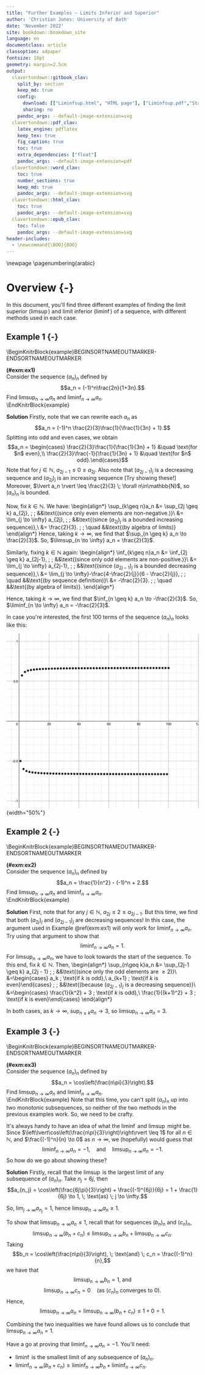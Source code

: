 ```yaml
---
title: "Further Examples — Limits Inferior and Superior"
author: 'Christian Jones: University of Bath'
date: 'November 2022'
site: bookdown::bookdown_site
language: en
documentclass: article
classoption: a4paper
fontsize: 10pt
geometry: margin=2.5cm
output:
  clavertondown::gitbook_clav:
    split_by: section
    keep_md: true
    config:
      download: [["Liminfsup.html", "HTML page"], ["Liminfsup.pdf","Standard print PDF"], ["LiminfsupClear.pdf","Clear print PDF"], ["LiminfsupLarge.pdf","Large print PDF"], ["Liminfsup.docx","Accessible Word document"], ["Liminfsup.epub","Accessible EPub book" ]]
      sharing: no
    pandoc_args: --default-image-extension=svg
  clavertondown::pdf_clav:
    latex_engine: pdflatex
    keep_tex: true
    fig_caption: true
    toc: true
    extra_dependencies: ["float"]
    pandoc_args: --default-image-extension=pdf
  clavertondown::word_clav:
    toc: true
    number_sections: true
    keep_md: true
    pandoc_args: --default-image-extension=svg
  clavertondown::html_clav:
    toc: true
    pandoc_args: --default-image-extension=svg
  clavertondown::epub_clav:
    toc: false
    pandoc_args: --default-image-extension=svg
header-includes:
  - \newcommand{\BOO}{BOO}
---
```


\newpage
\pagenumbering{arabic}

# Overview {-}
In this document, you'll find three different examples of finding the limit superior ($\limsup$) and limit inferior ($\liminf$) of a sequence, with different methods used in each case.

## Example 1 {-}
\BeginKnitrBlock{example}BEGINSORTNAMEOUTMARKER-ENDSORTNAMEOUTMARKER<div class="bookdown-example" custom-style="ExampleStyle" id="exm:ex1"><span class="exm:ex1" custom-style="NameStyle"><strong>(\#exm:ex1) </strong></span><div>Consider the sequence $(a_n)_{n}$ defined by $$a_n = (-1)^n\frac{2n}{1+3n}.$$ Find $\limsup_{n \to \infty} a_n$ and $\liminf_{n \to \infty} a_n$.</div></div>\EndKnitrBlock{example}

**Solution**
Firstly, note that we can rewrite each $a_n$ as $$a_n = (-1)^n \frac{2}{3}\frac{1}{\frac{1}{3n} + 1}.$$ Splitting into odd and even cases, we obtain $$a_n = \begin{cases} \frac{2}{3}\frac{1}{\frac{1}{3n} + 1} &\quad \text{for $n$ even},\\
\frac{2}{3}\frac{-1}{\frac{1}{3n} + 1} &\quad \text{for $n$ odd}.\end{cases}$$ Note that for $j \in \mathbb{N}$, $a_{2j-1} \leq 0 \leq a_{2j}$. Also note that $(a_{2j-1})_j$ is a decreasing sequence and $(a_{2j})_{j}$ is an increasing sequence [Try showing these!] Moreover, $\lvert a_n \rvert \leq \frac{2}{3} \; \forall n\in\mathbb{N}$, so $(a_n)_n$ is bounded.

Now, fix $k \in \mathbb{N}$. We have:
\begin{align*}
\sup_{k\geq n}a_n &= \sup_{2j \geq k} a_{2j}, \; \; &&\text{(since only even elements are non-negative.)}\\
&= \lim_{j \to \infty} a_{2j}, \; \; &&\text{(since $(a_{2j})_j$ is a bounded increasing sequence)},\\
&= \frac{2}{3}. \; \; \quad &&\text{(by algebra of limits)}
\end{align*}
Hence, taking $k \to \infty$, we find that $\sup_{n \geq k} a_n \to \frac{2}{3}$. So, $\limsup_{n \to \infty} a_n = \frac{2}{3}$.

Similarly, fixing $k \in \mathbb{N}$ again:
\begin{align*}
\inf_{k\geq n}a_n &= \inf_{2j \geq k} a_{2j-1}, \; \; &&\text{(since only odd elements are non-positive.)}\\
&= \lim_{j \to \infty} a_{2j-1}, \; \; &&\text{(since $(a_{2j-1})_j$ is a bounded decreasing sequence)},\\
&= \lim_{j \to \infty}-\frac{4-\frac{2}{j}}{6 - \frac{2}{j}}, \; \; \quad &&\text{(by sequence definition)}\\
&= -\frac{2}{3}. \; \; \quad &&\text{(by algebra of limits)}.
\end{align*}

Hence, taking $k \to \infty$, we find that $\inf_{n \geq k} a_n \to -\frac{2}{3}$. So, $\liminf_{n \to \infty} a_n = -\frac{2}{3}$.

In case you're interested, the first 100 terms of the sequence $(a_n)_n$ looks like this:

![](Image.png "Sequence plot for Example 1"){width="50%"}

## Example 2 {-}
\BeginKnitrBlock{example}BEGINSORTNAMEOUTMARKER-ENDSORTNAMEOUTMARKER<div class="bookdown-example" custom-style="ExampleStyle" id="exm:ex2"><span class="exm:ex2" custom-style="NameStyle"><strong>(\#exm:ex2) </strong></span><div>Consider the sequence $(a_n)_{n}$ defined by $$a_n = \frac{1}{n^2} - (-1)^n + 2.$$ Find $\limsup_{n \to \infty} a_n$ and $\liminf_{n \to \infty} a_n$.</div></div>\EndKnitrBlock{example}

**Solution**
First, note that for any $j\in\mathbb{N}$, $a_{2j} \leq 2 \leq a_{2j-1}$. But this time, we find that both $(a_{2j})_j$ and $(a_{2j-1})_j$ are decreasing sequences! In this case, the argument used in Example \@ref(exm:ex1) will only work for $\liminf_{n\to\infty} a_n.$ Try using that argument to show that $$\liminf_{n\to\infty}a_n = 1.$$ For $\limsup_{n\to\infty} a_n$, we have to look towards the start of the sequence. To this end, fix $k \in \mathbb{N}$. Then,
\begin{align*}
\sup_{n\geq k}a_n &= \sup_{2j-1 \geq k} a_{2j - 1} \; \; &&\text{(since only the odd elements are $\geq 2$)}\\
&=\begin{cases}
a_k \; \text{if $k$ is odd},\\
a_{k+1} \; \text{if $k$ is even}\end{cases} \; \; &&\text{(because $(a_{2j-1})_j$ is a decreasing sequence)}\\
&=\begin{cases}
\frac{1}{k^2} + 3 \; \text{if $k$ is odd},\\
\frac{1}{(k+1)^2} + 3 \; \text{if $k$ is even}\end{cases}
\end{align*}

In both cases, as $k \to \infty$, $\sup_{n\geq k }a_n \to 3$, so $\limsup_{n \to \infty} a_n = 3$.

## Example 3 {-}
\BeginKnitrBlock{example}BEGINSORTNAMEOUTMARKER-ENDSORTNAMEOUTMARKER<div class="bookdown-example" custom-style="ExampleStyle" id="exm:ex3"><span class="exm:ex3" custom-style="NameStyle"><strong>(\#exm:ex3) </strong></span><div>Consider the sequence $(a_n)_{n}$ defined by $$a_n = \cos\left(\frac{n\pi}{3}\right).$$ Find $\limsup_{n \to \infty} a_n$ and $\liminf_{n \to \infty} a_n$.</div></div>\EndKnitrBlock{example}
Note that this time, you can't split $(a_n)_n$ up into two monotonic subsequences, so neither of the two methods in the previous examples work. So, we need to be crafty.

It's always handy to have an idea of what the $\liminf$ and $\limsup$ might be. Since $\left\lvert\cos\left(\frac{n\pi}{3}\right)\right\rvert \leq 1$ for all $n \in \mathbb{N}$, and $\frac{(-1)^n}{n} \to 0$ as $n \to \infty$, we (hopefully) would guess that $$\liminf_{n\to\infty}a_n = -1, \quad \text{and} \quad \limsup_{n \to \infty} a_n = -1.$$ So how do we go about showing these?

**Solution**
Firstly, recall that the $\limsup$ is the largest limit of any subsequence of $(a_n)_n$. Take $n_j = 6j$, then $$a_{n_j} = \cos\left(\frac{6j\pi}{3}\right) + \frac{(-1)^{6j}}{6j} = 1 + \frac{1}{6j} \to 1, \; \text{as} \; j \to \infty.$$

So, $\lim_{j \to \infty} a_{n_j} = 1$, hence $\limsup_{n \to \infty} a_n \geq 1$.

To show that $\limsup_{n \to \infty} a_n \leq 1$, recall that for sequences $(b_n)_n$ and $(c_n)_n$, $$\limsup_{n \to \infty}(b_n + c_n) \leq \limsup_{n \to \infty}b_n + \limsup_{n \to \infty}c_n.$$ Taking $$b_n = \cos\left(\frac{n\pi}{3}\right), \; \text{and} \; c_n = \frac{(-1)^n}{n},$$ we have that $$\limsup_{n \to \infty} b_n = 1, \; \text{and}$$ $$\limsup_{n \to \infty} c_n = 0 \quad \text{(as $(c_n)_n$ converges to $0$)}.$$ Hence,
$$\limsup_{n \to \infty} a_n = \limsup_{n \to \infty}(b_n + c_n) \leq 1 + 0 = 1.$$

Combining the two inequalities we have found allows us to conclude that $\limsup_{n \to \infty} a_n = 1.$

Have a go at proving that $\liminf_{n \to \infty} a_n = -1$. You'll need:

* $\liminf$ is the smallest limit of any subsequence of $(a_n)_n$.
* $\liminf_{n \to \infty}(b_n + c_n) \geq \liminf_{n \to \infty}b_n + \liminf_{n \to \infty}c_n.$

<!--chapter:end:index.Rmd-->

